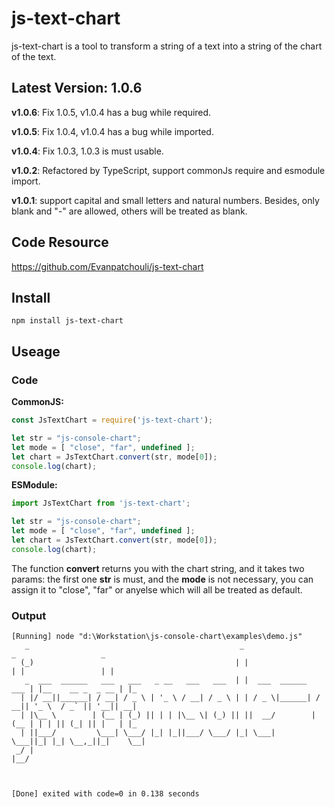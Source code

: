 # js-text-chart

js-text-chart is a tool to transform a string of a text into a string of the chart of the text.

## Latest Version: 1.0.6

**v1.0.6**:
Fix 1.0.5, v1.0.4 has a bug while required.

**v1.0.5**:
Fix 1.0.4, v1.0.4 has a bug while imported.

**v1.0.4**:
Fix 1.0.3, 1.0.3 is must usable.

**v1.0.2**:
Refactored by TypeScript, support commonJs require and esmodule import.

**v1.0.1**:
support capital and small letters and natural numbers.
Besides, only blank and "-" are allowed, others will be treated as blank.

## Code Resource
https://github.com/Evanpatchouli/js-text-chart

## Install

```shell
npm install js-text-chart
```

## Useage
### Code

**CommonJS:**
``` javascript
const JsTextChart = require('js-text-chart');

let str = "js-console-chart";
let mode = [ "close", "far", undefined ];
let chart = JsTextChart.convert(str, mode[0]);
console.log(chart);
```

**ESModule:**
```javascript
import JsTextChart from 'js-text-chart';

let str = "js-console-chart";
let mode = [ "close", "far", undefined ];
let chart = JsTextChart.convert(str, mode[0]);
console.log(chart);
```

The function **convert** returns you with the chart string, and it takes two params: the first one **str** is must, and the **mode** is not necessary, you can assign it to "close", "far" or anyelse which will all be treated as default.

### Output

```
[Running] node "d:\Workstation\js-console-chart\examples\demo.js"
   _                                               _                      _                   _   
  (_)                                             | |                    | |                 | |  
   _  ___  ______   ___   ___   _ __   ___   ___  | |  ___  ______   ___ | |__    __ _  _ __ | |_ 
  | |/ __||______| / __| / _ \ | '_ \ / __| / _ \ | | / _ \|______| / __|| '_ \  / _` || '__|| __|
  | |\__ \        | (__ | (_) || | | |\__ \| (_) || ||  __/        | (__ | | | || (_| || |   | |_ 
  | ||___/         \___| \___/ |_| |_||___/ \___/ |_| \___|         \___||_| |_| \__,_||_|    \__|
 _/ |                                                                                             
|__/                                                                                              



[Done] exited with code=0 in 0.138 seconds
```